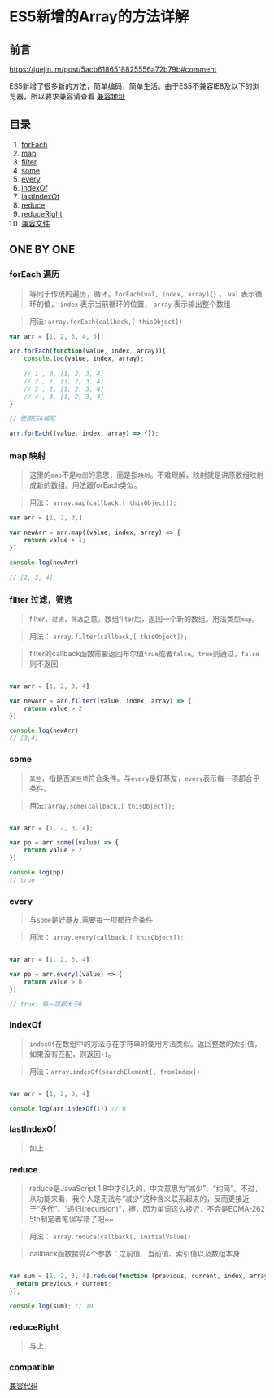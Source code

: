# ES5新增的Array的方法详解

## 前言
https://juejin.im/post/5acb6186518825556a72b79b#comment

ES5新增了很多新的方法，简单编码，简单生活。由于ES5不兼容IE8及以下的浏览器，所以要求兼容请查看
[兼容地址](http://www.zhangxinxu.com/wordpress/2013/04/es5%E6%96%B0%E5%A2%9E%E6%95%B0%E7%BB%84%E6%96%B9%E6%B3%95)

## 目录

1. [forEach](#forEach)
2. [map](#map)
3. [filter](#filter)
4. [some](#some)
5. [every](#every)
6. [indexOf](#indexOf)
7. [lastIndexOf](#lastIndexOf)
8. [reduce](#reduce)
9. [reduceRight](#reduceRight)
10. [兼容文件](#compatible)


## ONE BY ONE

<a name="forEach"></a>
### forEach 遍历

> 等同于传统的遍历，循环。`forEach(val, index, array){}` 。 `val` 表示循环的值， `index` 表示当前循环的位置， `array` 表示输出整个数组

> 用法: `array.forEach(callback,[ thisObject])`

```javascript
var arr = [1, 2, 3, 4, 5];

arr.forEach(function(value, index, array)){
    console.log(value, index, array);
    
    // 1 , 0, [1, 2, 3, 4]
    // 2 , 1, [1, 2, 3, 4]
    // 3 , 2, [1, 2, 3, 4]
    // 4 , 3, [1, 2, 3, 4]
}

// 使用ES6编写

arr.forEach((value, index, array) => {});
```
<a name="map"></a>
### map 映射

> 这里的`map`不是`地图`的意思，而是指`映射`。不难理解，映射就是讲原数组映射成新的数组。用法跟forEach类似。

> 用法： `array.map(callback,[ thisObject]);`

```javascript
var arr = [1, 2, 3,]

var newArr = arr.map((value, index, array) => {
    return value + 1;
})

console.log(newArr)

// [2, 3, 4]
```

<a name="filter"></a>
### filter 过滤，筛选

> filter，`过滤`，`筛选`之意。数组filter后，返回一个新的数组。用法类型`map`。

> 用法： `array.filter(callback,[ thisObject]);`

> filter的callback函数需要返回布尔值`true`或者`false`。`true`则通过，`false`则不返回

```javascript

var arr = [1, 2, 3, 4]

var newArr = arr.filter((value, index, array) => {
    return value > 2
})

console.log(newArr)
// [3,4]
```

<a name="some"></a>
### some 

> `某些`，指是否`某些项`符合条件。与`every`是好基友，`every`表示每一项都合乎条件。

> 用法: `array.some(callback,[ thisObject]);`

```javascript

var arr = [1, 2, 3, 4];

var pp = arr.some((value) => {
    return value > 2
})

console.log(pp)
// true
```

<a name="every"></a>
### every

> 与`some`是好基友,需要每一项都符合条件

> 用法： `array.every(callback,[ thisObject]);`

```javascript

var arr = [1, 2, 3, 4]

var pp = arr.every((value) => {
    return value > 0
})

// true; 每一项都大于0
```

<a name="indexOf"></a>
### indexOf

> `indexOf`在数组中的方法与在字符串的使用方法类似。返回整数的索引值，如果没有匹配，则返回`-1`。

> 用法：`array.indexOf(searchElement[, fromIndex])`

```javascript

var arr = [1, 2, 3, 4]

console.log(arr.indexOf(1)) // 0
```

<a name="lastIndexOf"></a>
### lastIndexOf

> 如上

<a name="reduce"></a>
### reduce

> reduce是JavaScript 1.8中才引入的，中文意思为“减少”、“约简”。不过，从功能来看，我个人是无法与“减少”这种含义联系起来的，反而更接近于“迭代”、“递归(recursion)”，擦，因为单词这么接近，不会是ECMA-262 5th制定者笔误写错了吧~~

> 用法： `array.reduce(callback[, initialValue])`

> callback函数接受4个参数：之前值、当前值、索引值以及数组本身

```javascript

var sum = [1, 2, 3, 4].reduce(function (previous, current, index, array) {
  return previous + current;
});

console.log(sum); // 10
```

<a name="reduceRight"></a>
### reduceRight

> 与上

<a name="compatible"></a>
### compatible
[兼容代码](https://github.com/liuqiyu/docs/blob/master/ES5.array.ie.js)

